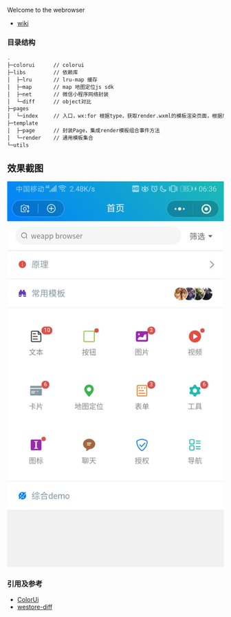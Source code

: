 Welcome to the webrowser

- [wiki](https://github.com/skybosi/webrowser/wiki)

### 目录结构

```sh
.
├─colorui      // colorui
├─libs         // 依赖库
│  ├─lru       // lru-map 缓存
│  ├─map       // map 地图定位js sdk
│  ├─net       // 微信小程序网络封装
│  └─diff      // object对比
├─pages
│  └─index     // 入口，wx:for 根据type，获取render.wxml的模板渲染页面，根据后台数据即可显示不同布局，demo是随机模拟不同组合
├─template
│  ├─page      // 封装Page，集成render模板组合事件方法
│  └─render    // 通用模板集合
└─utils
```

## 效果截图
![Home](./doc/image/Home.jpg)

### 引用及参考

- [ColorUi](https://github.com/weilanwl/ColorUI)
- [westore-diff](https://github.com/Tencent/westore#json-diff)

